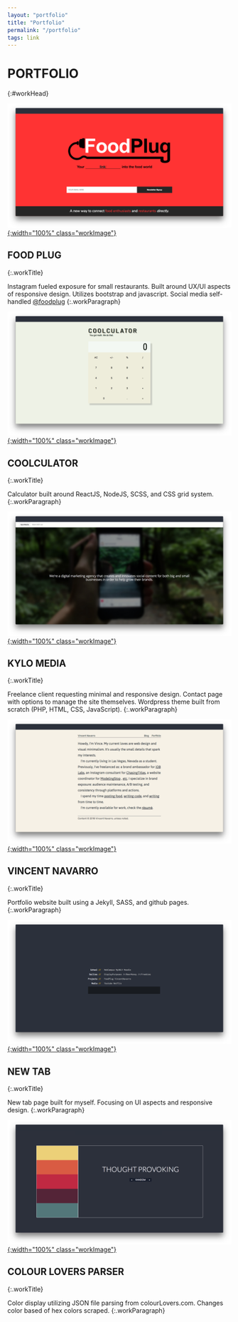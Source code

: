 ```yaml
---
layout: "portfolio"
title: "Portfolio"
permalink: "/portfolio"
tags: link
---
```


# PORTFOLIO
{:#workHead}


<!-- foodplug -->
[![foodplug](/assets/portfolio/foodplug.png){:width="100%" class="workImage"}](http://foodplug.us)

## FOOD PLUG
{:.workTitle}

Instagram fueled   exposure for small restaurants. Built around UX/UI aspects of responsive design. Utilizes bootstrap and javascript. Social media self-handled <a href="https://instagram.com/officialfoodplug">@foodplug</a>
{:.workParagraph}

<!-- coolculator -->
[![Coolculator](/assets/portfolio/coolculator.png){:width="100%" class="workImage"}](https://github.com/VincentNavarro/coolculator)

## COOLCULATOR
{:.workTitle}

Calculator built around ReactJS, NodeJS, SCSS, and CSS grid system.
{:.workParagraph}


<!-- kylomedia -->
[![kylomedia](/assets/portfolio/kylomedia.png){:width="100%" class="workImage"}](http://kylomedia.com)

## KYLO MEDIA
{:.workTitle}

Freelance client requesting minimal and responsive design. Contact page with options to manage the site themselves. Wordpress theme built from scratch (PHP, HTML, CSS, JavaScript).
{:.workParagraph}

<!-- vincent navarro -->
[![Vincent Navarro](/assets/portfolio/vincentnavarro.png){:width="100%" class="workImage"}](https://github.com/VincentNavarro/vincentnavarro.com)

## VINCENT NAVARRO
{:.workTitle}

Portfolio website built using a Jekyll, SASS, and github pages.
{:.workParagraph}


<!-- newtab -->
[![New Tab](/assets/portfolio/newtab.png){:width="100%" class="workImage"}](http://vinceofalltrades.com)

## NEW TAB
{:.workTitle}

New tab page built for myself. Focusing on UI aspects and responsive design.
{:.workParagraph}


<!-- colourloversparser -->
[![ColourLoversParser](/assets/portfolio/colourloversparser.png){:width="100%" class="workImage"}](https://github.com/VincentNavarro/colourLoversParser)

## COLOUR LOVERS PARSER
{:.workTitle}

Color display utilizing JSON file parsing from colourLovers.com. Changes color based of hex colors scraped.
{:.workParagraph}
